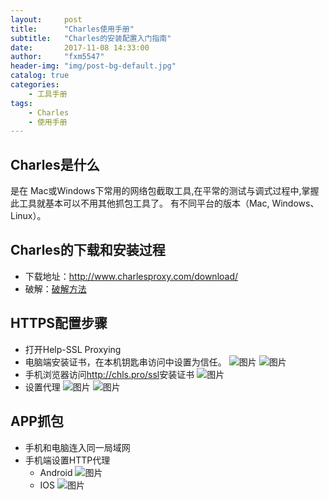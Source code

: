 ```yaml
---
layout:     post
title:      "Charles使用手册"
subtitle:   "Charles的安装配置入门指南"
date:       2017-11-08 14:33:00
author:     "fxm5547"
header-img: "img/post-bg-default.jpg"
catalog: true
categories:
    - 工具手册
tags:
    - Charles
    - 使用手册
---
```


## Charles是什么 
是在 Mac或Windows下常用的网络包截取工具,在平常的测试与调式过程中,掌握此工具就基本可以不用其他抓包工具了。 有不同平台的版本（Mac, Windows、Linux）。

## Charles的下载和安装过程 
- 下载地址：http://www.charlesproxy.com/download/ 
- 破解：[破解方法](http://www.jianshu.com/p/89111882fa99) 

## HTTPS配置步骤 
- 打开Help-SSL Proxying
- 电脑端安装证书，在本机钥匙串访问中设置为信任。 
 ![图片](https://dn-coding-net-production-pp.qbox.me/b1de563a-b4e6-4cbd-93ac-d72be5eda7e7.png?imageView2/0/w/600) 
 ![图片](https://dn-coding-net-production-pp.qbox.me/9ac31a48-4d5f-4724-95c1-c733a74b12b8.png?imageView2/0/w/600) 
- 手机浏览器访问<http://chls.pro/ssl>安装证书 
 ![图片](https://dn-coding-net-production-pp.qbox.me/c23a5059-8999-47b4-b719-9baa2b0c6af5.png) 
- 设置代理
 ![图片](https://dn-coding-net-production-pp.qbox.me/47dde2a2-12e6-41ac-9133-df45b19bd6fa.png?imageView2/0/w/600) 
 ![图片](https://dn-coding-net-production-pp.qbox.me/145d62c0-c6d9-449f-bf80-a1562024a24c.png?imageView2/0/w/600) 


## APP抓包
- 手机和电脑连入同一局域网
- 手机端设置HTTP代理 
  - Android
 ![图片](https://dn-coding-net-production-pp.qbox.me/94115abe-2d90-4b2d-87a6-437e56ebc5e9.png?imageView2/0/w/600) 
  - IOS 
 ![图片](https://dn-coding-net-production-pp.qbox.me/416f0033-0ccd-4851-a4ef-f9c5ddd920d0.png?imageView2/0/w/600) 